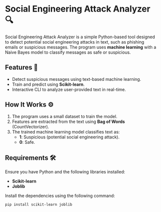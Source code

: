 # Social Engineering Attack Analyzer 🔍

Social Engineering Attack Analyzer is a simple Python-based tool designed to detect potential social engineering attacks in text, such as phishing emails or suspicious messages. The program uses **machine learning** with a Naive Bayes model to classify messages as safe or suspicious.

## Features 🚀

- Detect suspicious messages using text-based machine learning.
- Train and predict using **Scikit-learn**.
- Interactive CLI to analyze user-provided text in real-time.

## How It Works ⚙️

1. The program uses a small dataset to train the model.
2. Features are extracted from the text using **Bag of Words** (CountVectorizer).
3. The trained machine learning model classifies text as:
   - **1**: Suspicious (potential social engineering attack).
   - **0**: Safe.

## Requirements 🛠️

Ensure you have Python and the following libraries installed:

- **Scikit-learn**
- **Joblib**

Install the dependencies using the following command:

```bash
pip install scikit-learn joblib
```
